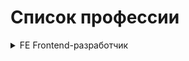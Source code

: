 # Список профессии

<details><summary>
FE Frontend-разработчик</summary>

   + [HTML (Верстка)](#Parag)
   + [MQ (Мобильная и адаптивная верстка)](#Parag)
   + [PB (Основы программирования)](#Parag)
   + [GIT](#Parag)
</details>
